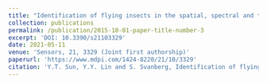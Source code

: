 ```yaml
---
title: "Identification of flying insects in the spatial, spectral and time domains with focus on mosquito imaging"
collection: publications
permalink: /publication/2015-10-01-paper-title-number-3
excerpt: 'DOI: 10.3390/s21103329'
date: 2021-05-11
venue: 'Sensors, 21, 3329 (Joint first authorship)'
paperurl: 'https://www.mdpi.com/1424-8220/21/10/3329'
citation: 'Y.T. Sun, Y.Y. Lin and S. Svanberg, Identification of flying insects in the spatial, spectral and time domains with focus on mosquito imaging, Sensors, 21, 3329 (2021).'
---
```


